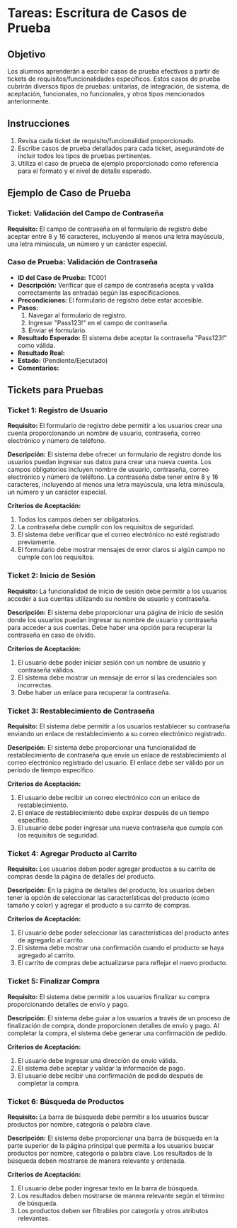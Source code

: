 # Tareas: Escritura de Casos de Prueba

## Objetivo

Los alumnos aprenderán a escribir casos de prueba efectivos a partir de tickets de requisitos/funcionalidades específicos. Estos casos de prueba cubrirán diversos tipos de pruebas: unitarias, de integración, de sistema, de aceptación, funcionales, no funcionales, y otros tipos mencionados anteriormente.

## Instrucciones

1. Revisa cada ticket de requisito/funcionalidad proporcionado.
2. Escribe casos de prueba detallados para cada ticket, asegurándote de incluir todos los tipos de pruebas pertinentes.
3. Utiliza el caso de prueba de ejemplo proporcionado como referencia para el formato y el nivel de detalle esperado.

## Ejemplo de Caso de Prueba

### Ticket: Validación del Campo de Contraseña

**Requisito:** El campo de contraseña en el formulario de registro debe aceptar entre 8 y 16 caracteres, incluyendo al menos una letra mayúscula, una letra minúscula, un número y un carácter especial.

### Caso de Prueba: Validación de Contraseña

- **ID del Caso de Prueba:** TC001
- **Descripción:** Verificar que el campo de contraseña acepta y valida correctamente las entradas según las especificaciones.
- **Precondiciones:** El formulario de registro debe estar accesible.
- **Pasos:**
  1. Navegar al formulario de registro.
  2. Ingresar "Pass123!" en el campo de contraseña.
  3. Enviar el formulario.
- **Resultado Esperado:** El sistema debe aceptar la contraseña "Pass123!" como válida.
- **Resultado Real:**
- **Estado:** (Pendiente/Ejecutado)
- **Comentarios:**

## Tickets para Pruebas

### Ticket 1: Registro de Usuario

**Requisito:** El formulario de registro debe permitir a los usuarios crear una cuenta proporcionando un nombre de usuario, contraseña, correo electrónico y número de teléfono.

**Descripción:**
El sistema debe ofrecer un formulario de registro donde los usuarios puedan ingresar sus datos para crear una nueva cuenta. Los campos obligatorios incluyen nombre de usuario, contraseña, correo electrónico y número de teléfono. La contraseña debe tener entre 8 y 16 caracteres, incluyendo al menos una letra mayúscula, una letra minúscula, un número y un carácter especial.

**Criterios de Aceptación:**

1. Todos los campos deben ser obligatorios.
2. La contraseña debe cumplir con los requisitos de seguridad.
3. El sistema debe verificar que el correo electrónico no esté registrado previamente.
4. El formulario debe mostrar mensajes de error claros si algún campo no cumple con los requisitos.

### Ticket 2: Inicio de Sesión

**Requisito:** La funcionalidad de inicio de sesión debe permitir a los usuarios acceder a sus cuentas utilizando su nombre de usuario y contraseña.

**Descripción:**
El sistema debe proporcionar una página de inicio de sesión donde los usuarios puedan ingresar su nombre de usuario y contraseña para acceder a sus cuentas. Debe haber una opción para recuperar la contraseña en caso de olvido.

**Criterios de Aceptación:**

1. El usuario debe poder iniciar sesión con un nombre de usuario y contraseña válidos.
2. El sistema debe mostrar un mensaje de error si las credenciales son incorrectas.
3. Debe haber un enlace para recuperar la contraseña.

### Ticket 3: Restablecimiento de Contraseña

**Requisito:** El sistema debe permitir a los usuarios restablecer su contraseña enviando un enlace de restablecimiento a su correo electrónico registrado.

**Descripción:**
El sistema debe proporcionar una funcionalidad de restablecimiento de contraseña que envíe un enlace de restablecimiento al correo electrónico registrado del usuario. El enlace debe ser válido por un período de tiempo específico.

**Criterios de Aceptación:**

1. El usuario debe recibir un correo electrónico con un enlace de restablecimiento.
2. El enlace de restablecimiento debe expirar después de un tiempo específico.
3. El usuario debe poder ingresar una nueva contraseña que cumpla con los requisitos de seguridad.

### Ticket 4: Agregar Producto al Carrito

**Requisito:** Los usuarios deben poder agregar productos a su carrito de compras desde la página de detalles del producto.

**Descripción:**
En la página de detalles del producto, los usuarios deben tener la opción de seleccionar las características del producto (como tamaño y color) y agregar el producto a su carrito de compras.

**Criterios de Aceptación:**

1. El usuario debe poder seleccionar las características del producto antes de agregarlo al carrito.
2. El sistema debe mostrar una confirmación cuando el producto se haya agregado al carrito.
3. El carrito de compras debe actualizarse para reflejar el nuevo producto.

### Ticket 5: Finalizar Compra

**Requisito:** El sistema debe permitir a los usuarios finalizar su compra proporcionando detalles de envío y pago.

**Descripción:**
El sistema debe guiar a los usuarios a través de un proceso de finalización de compra, donde proporcionen detalles de envío y pago. Al completar la compra, el sistema debe generar una confirmación de pedido.

**Criterios de Aceptación:**

1. El usuario debe ingresar una dirección de envío válida.
2. El sistema debe aceptar y validar la información de pago.
3. El usuario debe recibir una confirmación de pedido después de completar la compra.

### Ticket 6: Búsqueda de Productos

**Requisito:** La barra de búsqueda debe permitir a los usuarios buscar productos por nombre, categoría o palabra clave.

**Descripción:**
El sistema debe proporcionar una barra de búsqueda en la parte superior de la página principal que permita a los usuarios buscar productos por nombre, categoría o palabra clave. Los resultados de la búsqueda deben mostrarse de manera relevante y ordenada.

**Criterios de Aceptación:**

1. El usuario debe poder ingresar texto en la barra de búsqueda.
2. Los resultados deben mostrarse de manera relevante según el término de búsqueda.
3. Los productos deben ser filtrables por categoría y otros atributos relevantes.
